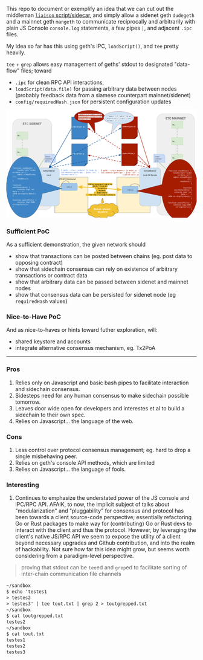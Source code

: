 This repo to document or exemplify an idea that we can cut out the middleman
[`liaison` script/sidecar](https://github.com/ETCDEVTeam/sidekick-liaison), and simply allow a sidenet geth `dudegeth` and
a mainnet geth `mangeth` to communicate reciprocally and arbitrarily with plain JS Console `console.log` statements, a few pipes `|`, and adjacent `.ipc` files.

My idea so far has this using geth's IPC, `loadScript()`, and `tee` pretty heavily.

`tee` + `grep` allows easy management of geths' stdout to designated
  "data-flow" files; toward
  + `.ipc` for clean RPC API interactions, 
  + `loadScript(data.file)` for passing arbitrary data between nodes (probably feedback data from a siamese counterpart mainnet/sidenet)
  + `config/requiredHash.json` for persistent configuration updates

![diagram](./assets/sidechain-siamese-diagram.png)

### Sufficient PoC

As a sufficient demonstration, the given network should

- show that transactions can be posted between chains (eg. post data to opposing contract)
- show that sidechain consensus can rely on existence of arbitrary transactions or contract data
- show that arbitrary data can be passed between sidenet and mainnet nodes
- show that consensus data can be persisted for sidenet node (eg `requiredHash` values)

### Nice-to-Have PoC
 
And as nice-to-haves or hints toward futher exploration, will:

- shared keystore and accounts
- integrate alternative consensus mechanism, eg. Tx2PoA

----

### Pros

1. Relies only on Javascript and basic bash pipes to facilitate interaction and
  sidechain consensus.
2. Sidesteps need for any human consensus to make sidechain possible tomorrow.
3. Leaves door wide open for developers and interestes et al to build a sidechain to
  their own spec.
4. Relies on Javascript... the language of the web.

### Cons

1. Less control over protocol consensus management; eg. hard to drop a single
  misbehaving peer.
2. Relies on geth's console API methods, which are limited
3. Relies on Javascript... the language of fools.

### Interesting

1. Continues to emphasize the understated power of the JS console and IPC/RPC
  API. AFAIK, to now, the implicit subject of talks about "modularization" and
  "pluggability" for consensus and protocol has been towards a client
  source-code perspective; essentially refactoring Go or Rust packages to make
  way for (contributing) Go or Rust devs to interact with the client and thus
  the protocol. However, by leveraging the client's native JS/RPC API we seem to expose the utility of a client
  beyond necessary upgrades and Github contribution, and into the realm of
  hackability. Not sure how far this idea might grow, but seems worth
  considering from a paradigm-level perspective.


> proving that stdout can be `tee`ed and `grep`ed to facilitate sorting of
inter-chain communication file channels
```
~/sandbox
$ echo 'testes1
> testes2
> testes3' | tee tout.txt | grep 2 > toutgrepped.txt
~/sandbox
$ cat toutgrepped.txt
testes2
~/sandbox
$ cat tout.txt
testes1
testes2
testes3
```
